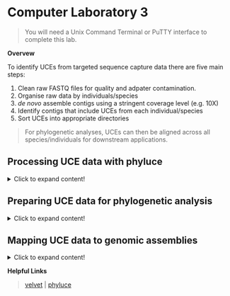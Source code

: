 # Computer Laboratory 3
>You will need a Unix Command Terminal or PuTTY interface to complete this lab. 

**Overvew**

To identify UCEs from targeted sequence capture data there are five main steps:

1. Clean raw FASTQ files for quality and adpater contamination.
2. Organise raw data by individuals/species
3. *de novo* assemble contigs using a stringent coverage level (e.g. 10X)
4. Identify contigs that include UCEs from each individual/species
5. Sort UCEs into appropriate directories
>For phylogenetic analyses, UCEs can then be aligned across all species/individuals for downstream applications. 

## Processing UCE data with phyluce

<details>
  <summary>Click to expand content!</summary>

>Phyluce is a really helpful program for processing targeted sequence capture data. There are seveal tutorials avialable here [here](https://phyluce.readthedocs.io/en/latest/tutorials/index.html)

1. Download the Tertrapod 5k probe sequences (this will be used to identify UCEs from the capture data). The probe set can also be downloaded [here](https://www.ultraconserved.org/)
  
```
cd some_directory
```
</details>

## Preparing UCE data for phylogenetic analysis

<details>
  <summary>Click to expand content!</summary>

```
cd some_directory
```
</details>

## Mapping UCE data to genomic assemblies

<details>
  <summary>Click to expand content!</summary>
>Aligning UCEs (or any locus) to genomic assemblies is helpful for assessing linkage

We will use the vertebrate 5k UCE probe sequences in FASTA format available [here](insert link), and an example of mapping these UCEs on chromosomes 6 (80.74 Mbp) of *Anolis carolinensis*  

1. Let's install the NCBI Entrez Direct UNIX E-utilities so that we can download genomic sequences 
  
```
wget https://www.ncbi.nlm.nih.gov/books/NBK179288/bin/install-edirect.sh
```
</details>


**Helpful Links**
>[velvet](https://www.ebi.ac.uk/~zerbino/velvet/) | [phyluce](https://phyluce.readthedocs.io/en/latest/)
